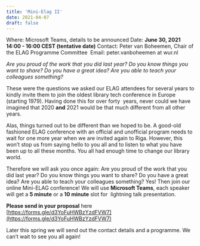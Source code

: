 ```yaml
---
title: 'Mini-Elag II'
date: 2021-04-07
draft: false
---
```


Where: Microsoft Teams, details to be announced 
Date: **June 30, 2021 14:00 - 16:00 CEST (tentative date)** 
Contact: Peter van Boheemen, Chair of the ELAG Programme Committee  
Email: peter.vanboheemen at wur.nl 

_Are you proud of the work that you did last year? Do you know things you want to share? Do you have a great idea? Are you able to teach your colleagues something?_ 

These were the questions we asked our ELAG attendees for several years to kindly invite them to join the oldest library tech conference in Europe (starting 1979). Having done this for over forty  years, never could we have imagined that 2020 **and** 2021 would be that much different from all other years.  

Alas, things turned out to be different than we hoped to be. A good-old fashioned ELAG conference with an official and unofficial program needs to wait for one more year when we are invited again to Riga. However, this won’t stop us from saying hello to you all and to listen to what you have been up to all these months. You all had enough time to change our library world. 

Therefore we will ask you once again: Are you proud of the work that you did last year? Do you know things you want to share? Do you have a great idea? Are you able to teach your colleagues something? Yes! Then join our online Mini-ELAG conference! We will use **Microsoft Teams**, each speaker will get a **5 minute** or a **10 minute** slot for  lightning talk presentation. 

**Please send in your proposal** here [https://forms.gle/d3YoFuHWBzYzdFVW7](https://forms.gle/d3YoFuHWBzYzdFVW7) 

Later this spring we will send out the contact details and a programme. We can’t wait to see you all again!